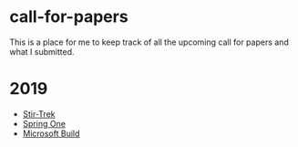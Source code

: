 # call-for-papers

This is a place for me to keep track of all the upcoming call for papers and what I submitted.

# 2019

- [Stir-Trek](2019/stir-trek)
- [Spring One](2019/spring-one)
- [Microsoft Build](2019/microsoft-build)
